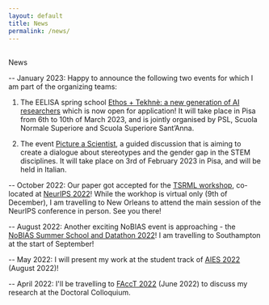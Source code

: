 ```yaml
---
layout: default
title: News
permalink: /news/
---
```


<br />

<div class="title">
News
</div>

-- January 2023: Happy to announce the following two events for which I am part of the organizing teams:

   1) The EELISA spring school [Ethos + Tekhnè: a new generation of AI researchers](https://community.eelisa.eu/activities/ethos-tekhne-a-new-generation-of-ai-researchers/) which is now open for application! It will take place in Pisa from 6th to 10th of March 2023, and is jointly organised by PSL, Scuola Normale Superiore and Scuola Superiore Sant’Anna.

   2) The event [Picture a Scientist](https://aigap.it/), a guided discussion that is aiming to create a dialogue about stereotypes and the gender gap in the STEM disciplines. It will take place on 3rd of February 2023 in Pisa, and will be held in Italian.

-- October 2022: Our paper got accepted for the [TSRML workshop](https://tsrml2022.github.io/), co-located at [NeurIPS 2022](https://neurips.cc/)! While the workhop is virtual only (9th of December), I am travelling to New Orleans to attend the main session of the NeurIPS conference in person. See you there! 

-- August 2022: Another exciting NoBIAS event is approaching - the [NoBIAS Summer School and Datathon 2022](https://nobias-project.eu/index.php/nobias-summer-school-and-datathon-2022/)! I am travelling to Southampton at the start of September!

-- May 2022: I will present my work at the student track of [AIES 2022](https://www.aies-conference.com/2022/) (August 2022)!

-- April 2022: I'll be travelling to [FAccT 2022](https://facctconference.org/2022/index.html) (June 2022) to discuss my research at the Doctoral Colloquium.
